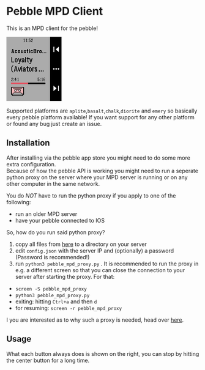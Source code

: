 Pebble MPD Client
=================

This is an MPD client for the pebble!

![Pebble MPD Client](https://raw.githubusercontent.com/Sorunome/pebble-mpd-client/master/screenshot.png)

Supported platforms are `aplite`,`basalt`,`chalk`,`diorite` and `emery` so basically every pebble platform available! If you want support for any other platform or found any bug just create an issue.

Installation
------------
After installing via the pebble app store you might need to do some more extra configuration.  
Because of how the pebble API is working you might need to run a seperate python proxy on the server where your MPD server is running or on any other computer in the same network.

You do _NOT_ have to run the python proxy if you apply to one of the following:
* run an older MPD server
* have your pebble connected to IOS

So, how do you run said python proxy?
1. copy all files from [here](https://github.com/Sorunome/pebble-mpd-client/blob/master/server/config.json) to a directory on your server
2. edit `config.json` with the server IP and (optionally) a password (Password is recommended!)
3. run `python3 pebble_mpd_proxy.py` . It is recommended to run the proxy in e.g. a different screen so that you can close the connection to your server after starting the proxy. For that:
 - `screen -S pebble_mpd_proxy`
 - `python3 pebble_mpd_proxy.py`
 - exiting: hitting `Ctrl+a` and then `d`
 - for resuming: `screen -r pebble_mpd_proxy`

I you are interested as to why such a proxy is needed, head over [here](https://forums.pebble.com/t/pebblekit-js-raw-tcp-sockets/25042).

Usage
-----
What each button always does is shown on the right, you can stop by hitting the center button for a long time.
